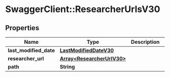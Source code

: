 # SwaggerClient::ResearcherUrlsV30

## Properties
Name | Type | Description | Notes
------------ | ------------- | ------------- | -------------
**last_modified_date** | [**LastModifiedDateV30**](LastModifiedDateV30.md) |  | [optional] 
**researcher_url** | [**Array&lt;ResearcherUrlV30&gt;**](ResearcherUrlV30.md) |  | [optional] 
**path** | **String** |  | [optional] 


